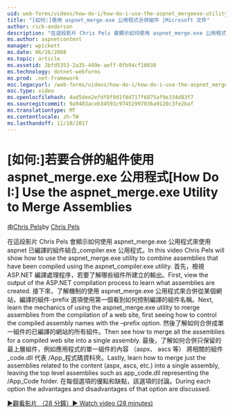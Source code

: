 ```yaml
---
uid: web-forms/videos/how-do-i/how-do-i-use-the-aspnet_mergeexe-utility-to-merge-assemblies
title: "[如何:]使用 aspnet_merge.exe 公用程式合併組件 |Microsoft 文件"
author: rick-anderson
description: "在這段影片 Chris Pels 會顯示如何使用 aspnet_merge.exe 公用程式來結合使用 aspnet_compiler.exe utilit 已編譯的組件..."
ms.author: aspnetcontent
manager: wpickett
ms.date: 06/26/2008
ms.topic: article
ms.assetid: 2bfd5353-2a35-449e-aeff-0fb94cf10030
ms.technology: dotnet-webforms
ms.prod: .net-framework
msc.legacyurl: /web-forms/videos/how-do-i/how-do-i-use-the-aspnet_mergeexe-utility-to-merge-assemblies
msc.type: video
ms.openlocfilehash: 4ad5dee2efdf8f8d1f8d717f6875af9e334d83f7
ms.sourcegitcommit: 9a9483aceb34591c97451997036a9120c3fe2baf
ms.translationtype: MT
ms.contentlocale: zh-TW
ms.lasthandoff: 11/10/2017
---
```

<a name="how-do-i-use-the-aspnetmergeexe-utility-to-merge-assemblies"></a><span data-ttu-id="3acfe-103">[如何:]若要合併的組件使用 aspnet_merge.exe 公用程式</span><span class="sxs-lookup"><span data-stu-id="3acfe-103">[How Do I:] Use the aspnet_merge.exe Utility to Merge Assemblies</span></span>
====================
<span data-ttu-id="3acfe-104">由[Chris Pels](https://twitter.com/chrispels)</span><span class="sxs-lookup"><span data-stu-id="3acfe-104">by [Chris Pels](https://twitter.com/chrispels)</span></span>

<span data-ttu-id="3acfe-105">在這段影片 Chris Pels 會顯示如何使用 aspnet\_merge.exe 公用程式來使用 aspnet 已編譯的組件結合\_compiler.exe 公用程式。</span><span class="sxs-lookup"><span data-stu-id="3acfe-105">In this video Chris Pels will show how to use the aspnet\_merge.exe utility to combine assemblies that have been compiled using the aspnet\_compiler.exe utility.</span></span> <span data-ttu-id="3acfe-106">首先，檢視 ASP.NET 編譯處理程序，若要了解哪些組件所建立的輸出。</span><span class="sxs-lookup"><span data-stu-id="3acfe-106">First, view the output of the ASP.NET compilation process to learn what assemblies are created.</span></span> <span data-ttu-id="3acfe-107">接下來，了解機制的使用 aspnet\_merge.exe 公用程式來合併從某個網站，編譯的組件-prefix 選項使用第一個看到如何控制編譯的組件名稱。</span><span class="sxs-lookup"><span data-stu-id="3acfe-107">Next, learn the mechanics of using the aspnet\_merge.exe utility to merge assemblies from the compilation of a web site, first seeing how to control the compiled assembly names with the –prefix option.</span></span> <span data-ttu-id="3acfe-108">然後了解如何合併成單一組件的已編譯的網站的所有組件。</span><span class="sxs-lookup"><span data-stu-id="3acfe-108">Then see how to merge all the assemblies for a compiled web site into a single assembly.</span></span> <span data-ttu-id="3acfe-109">最後，了解如何合併只保留的最上層組件，例如應用程式的單一組件的內容 （aspx、 ascs 等） 將相關的組件\_code.dll 代表 /App\_程式碼資料夾。</span><span class="sxs-lookup"><span data-stu-id="3acfe-109">Lastly, learn how to merge just the assemblies related to the content (aspx, ascs, etc.) into a single assembly, leaving the top level assemblies such as app\_code.dll representing the /App\_Code folder.</span></span> <span data-ttu-id="3acfe-110">在每個選項的優點和缺點，該選項的討論。</span><span class="sxs-lookup"><span data-stu-id="3acfe-110">During each option the advantages and disadvantages of that option are discussed.</span></span>

[<span data-ttu-id="3acfe-111">&#9654;觀看影片 （28 分鐘）</span><span class="sxs-lookup"><span data-stu-id="3acfe-111">&#9654; Watch video (28 minutes)</span></span>](https://channel9.msdn.com/Blogs/ASP-NET-Site-Videos/how-do-i-use-the-aspnet_mergeexe-utility-to-merge-assemblies)
